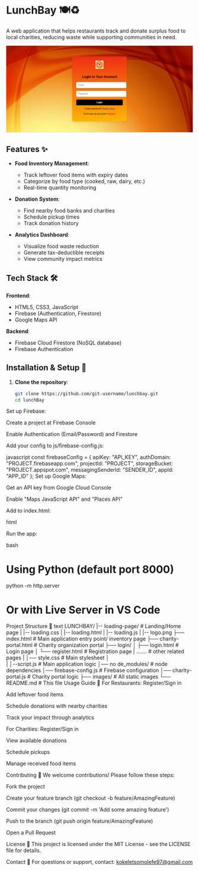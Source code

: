 # LunchBay 🍽️♻️

A web application that helps restaurants track and donate surplus food to local charities, reducing waste while supporting communities in need.

![App Screenshot](/images/App%20Homepage.png)

## Features ✨

- **Food Inventory Management**:
  - Track leftover food items with expiry dates
  - Categorize by food type (cooked, raw, dairy, etc.)
  - Real-time quantity monitoring

- **Donation System**:
  - Find nearby food banks and charities
  - Schedule pickup times
  - Track donation history

- **Analytics Dashboard**:
  - Visualize food waste reduction
  - Generate tax-deductible receipts
  - View community impact metrics

## Tech Stack 🛠️

**Frontend**:
- HTML5, CSS3, JavaScript
- Firebase (Authentication, Firestore)
- Google Maps API

**Backend**:
- Firebase Cloud Firestore (NoSQL database)
- Firebase Authentication

## Installation & Setup 🚀

1. **Clone the repository**:
   ```bash
   git clone https://github.com/git-username/lunchbay.git
   cd lunchBay
Set up Firebase:

Create a project at Firebase Console

Enable Authentication (Email/Password) and Firestore

Add your config to js/firebase-config.js:

javascript
const firebaseConfig = {
  apiKey: "API_KEY",
  authDomain: "PROJECT.firebaseapp.com",
  projectId: "PROJECT",
  storageBucket: "PROJECT.appspot.com",
  messagingSenderId: "SENDER_ID",
  appId: "APP_ID"
};
Set up Google Maps:

Get an API key from Google Cloud Console

Enable "Maps JavaScript API" and "Places API"

Add to index.html:

html
<script src="https://maps.googleapis.com/maps/api/js?key=API_KEY&libraries=places"></script>
Run the app:

bash
# Using Python (default port 8000)
python -m http.server

# Or with Live Server in VS Code
Project Structure 📂
text
LUNCHBAY/
|-- loading-page/       # Landing/Home page
|   |-- loading.css
|   |-- loading.html
|   |-- loading.js
|   |-- logo.png
├── index.html          # Main application entry point/ inventory page
├── charity-portal.html # Charity organization portal
├── login/
│   ├── login.html      # Login page
│   └── register.html   # Registration page
|   .......             # other related pages
|
│── style.css       # Main stylesheet
│        
|
│--script.js          # Main application logic
│── no de_modules/       # node dependencies
│── firebase-config.js # Firebase configuration
│── charity-portal.js # Charity portal logic
├── images/             # All static images
└── README.md           # This file
Usage Guide 📖
For Restaurants:
Register/Sign in

Add leftover food items

Schedule donations with nearby charities

Track your impact through analytics

For Charities:
Register/Sign in

View available donations

Schedule pickups

Manage received food items

Contributing 🤝
We welcome contributions! Please follow these steps:

Fork the project

Create your feature branch (git checkout -b feature/AmazingFeature)

Commit your changes (git commit -m 'Add some amazing feature')

Push to the branch (git push origin feature/AmazingFeature)

Open a Pull Request

License 📜
This project is licensed under the MIT License - see the LICENSE file for details.

Contact 📧
For questions or support, contact: kokeletsomolefe97@gmail.com
